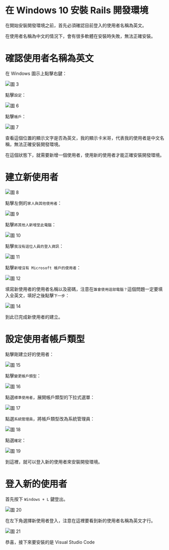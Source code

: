 # 在 Windows 10 安裝 Rails 開發環境

在開始安裝開發環境之前，首先必須確認目前登入的使用者名稱為英文。

在使用者名稱為中文的情況下，會有很多軟體在安裝時失敗，無法正確安裝。

# 確認使用者名稱為英文

在 Windows 圖示上點擊右鍵：

![圖 3](../images/windows_dev/ecf2037fe56e243b9d6358d433945c0a3f0e6a3298cd039c783d06378d9fd920.png)  

點擊`設定`：

![圖 6](../images/windows_dev/0f8e8b03cf98bb93935a8221e6c36bd3fc8495533573c2685cfb6863408295b1.png)  

點擊`帳戶`：

![圖 7](../images/windows_dev/8c3679843b4d9a69582d7c53f65c45d495068179764f4826491ec122b6e4a909.png)  

查看這個位置的顯示文字是否為英文，我的顯示卡米哥，代表我的使用者是中文名稱，無法正確安裝開發環境。

在這個狀態下，就需要新增一個使用者，使用新的使用者才能正確安裝開發環境。

# 建立新使用者

![圖 8](../images/windows_dev/5e87ce795c556a0a9c79cc4ba8b746aee5cd7f8a04b392bf4e5cd99e80db4eca.png)  

點擊左側的`家人與其他使用者`：

![圖 9](../images/windows_dev/bef74fdba1458545309670ef5a89aa1b2f99c270915324c0e5e76c5cbe7fd816.png)  

點擊`將其他人新增至此電腦`：

![圖 10](../images/windows_dev/b242d386d44bcc22c973c47c261a9dc9471a957ab6f2bfc08e0d98dc74260881.png)  

點擊`我沒有這位人員的登入資訊`：

![圖 11](../images/windows_dev/0f3d2bdba3cc05777407fe0c151f8e2c9da097fca282d699e79b5f62b456c505.png)  

點擊`新增沒有 Microsoft 帳戶的使用者`：

![圖 12](../images/windows_dev/47eee4739d409acfe89f40de0ac0d48382c36f3b9aa60f9cb4abbf48a945d7e7.png)  

填寫新使用者的使用者名稱以及密碼，注意在`誰會使用這部電腦？`這個問題一定要填入全英文，填好之後點擊`下一步`：

![圖 14](../images/windows_dev/c75a2fcce5893f7eba163ad7ae5a9b3646a947d6d603178e9268ced98483eead.png)  

到此已完成新使用者的建立。

# 設定使用者帳戶類型

點擊剛建立好的使用者：

![圖 15](../images/windows_dev/db61ad1f8c32d622f30fea375a9cb4b563c8ab6b37f5b3006a58e3287afcbde6.png)  

點擊`變更帳戶類型`：

![圖 16](../images/windows_dev/7dd7e2fcf4371493325c25c6bc33e075edb0bbac752a6f763f90e43bc1d23806.png)  

點選`標準使用者`，展開帳戶類型的下拉式選單：

![圖 17](../images/windows_dev/c7356adf3aa5077fef5ab19bbdeab409ee9e12f49c324c83c27c53ddeda063ca.png)  

點選`系統管理員`，將帳戶類型改為系統管理員：

![圖 18](../images/windows_dev/0d922c70f6db2334ca0d4cc88b5e6ef0e67c986becb0de918c1b91dbf1e5fdb2.png)  

點選`確定`：

![圖 19](../images/windows_dev/d84b8cf65e26a61ae475f81e66fd42a719f4c79d9d633bb88c390a1352d23088.png)  

到這裡，就可以登入新的使用者來安裝開發環境。

# 登入新的使用者

首先按下 `Windows + L` 鍵登出。

![圖 20](../images/windows_dev/18daa34ee6865c48ed1514640408dc3fb7e964c1800883e92687bd07890d9fad.png)  

在左下角選擇新使用者登入，注意在這裡要看到新的使用者名稱為英文才行。

![圖 21](../images/windows_dev/7d535f073ea84df657bfc2a4a0218d6cea7123d7d6eafd52894ab1b9d56d3851.png)  

恭喜，接下來要安裝的是 Visual Studio Code